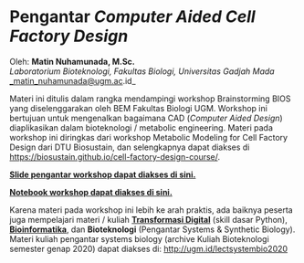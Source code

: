 # Pengantar _Computer Aided Cell Factory Design_
Oleh: **Matin Nuhamunada, M.Sc.** \
_Laboratorium Bioteknologi, Fakultas Biologi, Universitas Gadjah Mada_ \
_matin_nuhamunada@ugm.ac.id_

Materi ini ditulis dalam rangka mendampingi workshop Brainstorming BIOS yang diselenggarakan oleh BEM Fakultas Biologi UGM. Workshop ini bertujuan untuk mengenalkan bagaimana CAD (_Computer Aided Design_) diaplikasikan dalam bioteknologi / metabolic engineering. Materi pada workshop ini diringkas dari workshop Metabolic Modeling for Cell Factory Design dari DTU Biosustain, dan selengkapnya dapat diakses di https://biosustain.github.io/cell-factory-design-course/.

[**Slide pengantar workshop dapat diakses di sini.**](https://drive.google.com/file/d/1tB-edC5l5apt0Bi8riDjBBar6J--yasf/view?usp=sharing)

[**Notebook workshop dapat diakses di sini.**](https://nbviewer.jupyter.org/github/lab-biotek-bio-ugm/cobra-workshop/blob/main/cell-factory-design-ugm-2021.ipynb)

Karena materi pada workshop ini lebih ke arah praktis, ada baiknya peserta juga mempelajari materi / kuliah [**Transformasi Digital**](https://elok.ugm.ac.id/course/view.php?id=632) (skill dasar Python), [**Bioinformatika**](https://elok.ugm.ac.id/course/view.php?id=1136), dan **Bioteknologi** (Pengantar Systems & Synthetic Biology). Materi kuliah pengantar systems biology (archive Kuliah Bioteknologi semester genap 2020) dapat diakses di: http://ugm.id/lectsystembio2020
